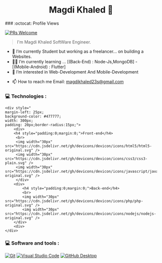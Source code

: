 
<!--
**Magdi-khaled/Magdi-Khaled** is a ✨ _special_ ✨ repository because its `README.md` (this file) appears on your GitHub profile.

Here are some ideas to get you started:

- 🔭 I’m currently working on ...
- 🌱 I’m currently learning ...
- 👯 I’m looking to collaborate on ...
- 🤔 I’m looking for help with ...
- 💬 Ask me about ...
- 📫 How to reach me: ...
- 😄 Pronouns: ...
- ⚡ Fun fact: ...
-->
<h1 align = 'center'>Magdi Khaled 👋</h1>
### :octocat: Profile Views

[![PRs Welcome](https://komarev.com/ghpvc/?username=Magdi-khaled&label=Profile%20views&color=0e75b6&style=flat)](https://github.com/Magdi-khaled)

> I'm Magdi Khaled SoftWare Engineer.

- 🔭 I’m currently Student but working as a freelancer... on building a Websites.
- 👨‍💻  I’m currently learning ... [(Back-End) : Node-Js,MongoDB] - [(Mobile-Android) : Flutter]
- 👀 I’m interested in Web-Development And Mobile-Development
<!-- - 🎯 Pesonal Portfolio Website: [Portfolio](https://larrymahumot.github.io/) -->
- 📫 How to reach me Email: magdikhaled23s@gmail.com


### 💻 Technologies :
    
    <div style="
    margin-left: 25px;
    background-color: #477777;
    width: 300px;
    padding: 20px;border-radius:15px;">
        <div>
        <h4 style="padding:0;margin:0;">Front-end</h4>
         <br>
         <img width="30px" src="https://cdn.jsdelivr.net/gh/devicons/devicon/icons/html5/html5-original.svg" /> 
         <img width="30px" src="https://cdn.jsdelivr.net/gh/devicons/devicon/icons/css3/css3-plain.svg" /> 
         <img width="30px" src="https://cdn.jsdelivr.net/gh/devicons/devicon/icons/javascript/javascript-original.svg" />
         </div>
        <div>
            <h4 style="padding:0;margin:0;">Back-end</h4>
            <br>
            <img width="30px" src="https://cdn.jsdelivr.net/gh/devicons/devicon/icons/php/php-original.svg" />
            <img width="30px" src="https://cdn.jsdelivr.net/gh/devicons/devicon/icons/nodejs/nodejs-original.svg" />
        </div>
        <div>
    </div>
### 💻 Software and tools :

<p>
<a href="#"><img alt="Git" src="https://img.shields.io/badge/Git-F05033.svg?logo=git&logoColor=white"></a>
<a href="#"><img alt="Visual Studio Code" src="https://img.shields.io/badge/Visual%20Studio%20Code-0078d7.svg?logo=visual-studio-code&logoColor=white"></a>
<a href="#"><img alt="GitHub Desktop" src="https://img.shields.io/badge/GitHub%20Desktop-8034A9.svg?logo=github&logoColor=white"></a>
</p>
